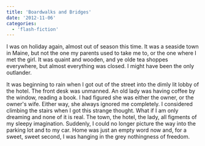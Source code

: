 ```yaml
---
title: 'Boardwalks and Bridges'
date: '2012-11-06'
categories:
  - 'flash-fiction'
---
```


I was on holiday again, almost out of season this time. It was a seaside town in
Maine, but not the one my parents used to take me to, or the one where I met the
girl. It was quaint and wooden, and ye olde tea shoppes everywhere, but almost
everything was closed. I might have been the only outlander.

It was beginning to rain when I got out of the street into the dimly lit lobby
of the hotel. The front desk was unmanned. An old lady was having coffee by the
window, reading a book. I had figured she was either the owner, or the owner's
wife. Either way, she always ignored me completely. I considered climbing the
stairs when I got this strange thought. What if I am only dreaming and none of
it is real. The town, the hotel, the lady, all figments of my sleepy
imagination. Suddenly, I could no longer picture the way into the parking lot
and to my car. Home was just an empty word now and, for a sweet, sweet second, I
was hanging in the grey nothingness of freedom.

